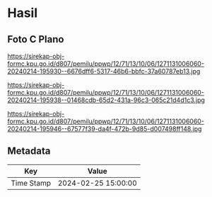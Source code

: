 # Hasil

## Foto C Plano

https://sirekap-obj-formc.kpu.go.id/d807/pemilu/ppwp/12/71/13/10/06/1271131006060-20240214-195930--6676dff6-5317-46b6-bbfc-37a60787eb13.jpg

https://sirekap-obj-formc.kpu.go.id/d807/pemilu/ppwp/12/71/13/10/06/1271131006060-20240214-195938--01468cdb-65d2-431a-96c3-065c21d4d1c3.jpg

https://sirekap-obj-formc.kpu.go.id/d807/pemilu/ppwp/12/71/13/10/06/1271131006060-20240214-195946--67577f39-da4f-472b-9d85-d007498ff148.jpg


## Metadata

| Key        | Value               |
| ---------- | ------------------- |
| Time Stamp | 2024-02-25 15:00:00 |



